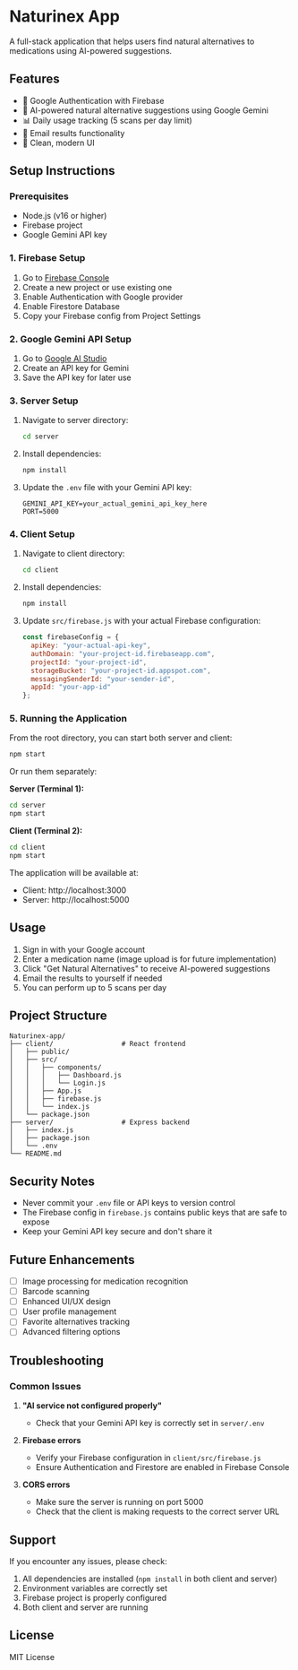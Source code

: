 # Naturinex App

A full-stack application that helps users find natural alternatives to medications using AI-powered suggestions.

## Features

- 🔐 Google Authentication with Firebase
- 🤖 AI-powered natural alternative suggestions using Google Gemini
- 📊 Daily usage tracking (5 scans per day limit)
- 📧 Email results functionality
- 🎨 Clean, modern UI

## Setup Instructions

### Prerequisites

- Node.js (v16 or higher)
- Firebase project
- Google Gemini API key

### 1. Firebase Setup

1. Go to [Firebase Console](https://console.firebase.google.com/)
2. Create a new project or use existing one
3. Enable Authentication with Google provider
4. Enable Firestore Database
5. Copy your Firebase config from Project Settings

### 2. Google Gemini API Setup

1. Go to [Google AI Studio](https://aistudio.google.com/)
2. Create an API key for Gemini
3. Save the API key for later use

### 3. Server Setup

1. Navigate to server directory:
   ```bash
   cd server
   ```

2. Install dependencies:
   ```bash
   npm install
   ```

3. Update the `.env` file with your Gemini API key:
   ```env
   GEMINI_API_KEY=your_actual_gemini_api_key_here
   PORT=5000
   ```

### 4. Client Setup

1. Navigate to client directory:
   ```bash
   cd client
   ```

2. Install dependencies:
   ```bash
   npm install
   ```

3. Update `src/firebase.js` with your actual Firebase configuration:
   ```javascript
   const firebaseConfig = {
     apiKey: "your-actual-api-key",
     authDomain: "your-project-id.firebaseapp.com",
     projectId: "your-project-id",
     storageBucket: "your-project-id.appspot.com",
     messagingSenderId: "your-sender-id",
     appId: "your-app-id"
   };
   ```

### 5. Running the Application

From the root directory, you can start both server and client:

```bash
npm start
```

Or run them separately:

**Server (Terminal 1):**
```bash
cd server
npm start
```

**Client (Terminal 2):**
```bash
cd client
npm start
```

The application will be available at:
- Client: http://localhost:3000
- Server: http://localhost:5000

## Usage

1. Sign in with your Google account
2. Enter a medication name (image upload is for future implementation)
3. Click "Get Natural Alternatives" to receive AI-powered suggestions
4. Email the results to yourself if needed
5. You can perform up to 5 scans per day

## Project Structure

```
Naturinex-app/
├── client/                 # React frontend
│   ├── public/
│   ├── src/
│   │   ├── components/
│   │   │   ├── Dashboard.js
│   │   │   └── Login.js
│   │   ├── App.js
│   │   ├── firebase.js
│   │   └── index.js
│   └── package.json
├── server/                 # Express backend
│   ├── index.js
│   ├── package.json
│   └── .env
└── README.md
```

## Security Notes

- Never commit your `.env` file or API keys to version control
- The Firebase config in `firebase.js` contains public keys that are safe to expose
- Keep your Gemini API key secure and don't share it

## Future Enhancements

- [ ] Image processing for medication recognition
- [ ] Barcode scanning
- [ ] Enhanced UI/UX design
- [ ] User profile management
- [ ] Favorite alternatives tracking
- [ ] Advanced filtering options

## Troubleshooting

### Common Issues

1. **"AI service not configured properly"**
   - Check that your Gemini API key is correctly set in `server/.env`

2. **Firebase errors**
   - Verify your Firebase configuration in `client/src/firebase.js`
   - Ensure Authentication and Firestore are enabled in Firebase Console

3. **CORS errors**
   - Make sure the server is running on port 5000
   - Check that the client is making requests to the correct server URL

## Support

If you encounter any issues, please check:
1. All dependencies are installed (`npm install` in both client and server)
2. Environment variables are correctly set
3. Firebase project is properly configured
4. Both client and server are running

## License

MIT License
